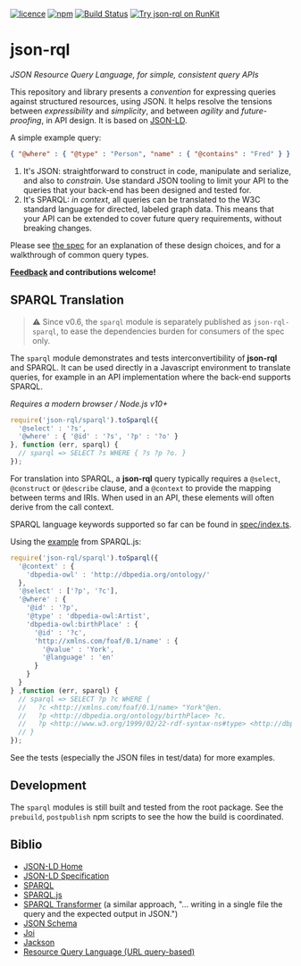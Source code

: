 [![licence](https://img.shields.io/github/license/gsvarovsky/json-rql)](https://github.com/gsvarovsky/json-rql/blob/master/LICENSE)
[![npm](https://img.shields.io/npm/v/json-rql)](https://www.npmjs.com/package/json-rql)
[![Build Status](https://travis-ci.org/gsvarovsky/json-rql.svg?branch=master)](https://travis-ci.org/gsvarovsky/json-rql)
[![Try json-rql on
RunKit](https://badge.runkitcdn.com/json-rql.svg)](https://npm.runkit.com/json-rql)

# json-rql
*JSON Resource Query Language, for simple, consistent query APIs*

This repository and library presents a *convention* for expressing queries
against structured resources, using JSON. It helps resolve the tensions between
*expressibility* and *simplicity*, and between *agility* and *future-proofing*,
in API design. It is based on [JSON-LD](https://json-ld.org).

A simple example query:
```json
{ "@where" : { "@type" : "Person", "name" : { "@contains" : "Fred" } } }
```

1. It's JSON: straightforward to construct in code, manipulate and serialize,
   and also to *constrain*. Use standard JSON tooling to limit your API to the
   queries that your back-end has been designed and tested for.
2. It's SPARQL: *in context*, all queries can be translated to the W3C standard
   language for directed, labeled graph data. This means that your API can be
   extended to cover future query requirements, without breaking changes.

Please see [the spec](spec/json-rql.md) for an explanation of these design
choices, and for a walkthrough of common query types.

**[Feedback](https://github.com/gsvarovsky/json-rql/issues) and contributions
welcome!**

## SPARQL Translation
> ⚠️ Since v0.6, the `sparql` module is separately published as
> `json-rql-sparql`, to ease the dependencies burden for consumers of the spec
> only.

The `sparql` module demonstrates and tests interconvertibility of **json-rql**
and SPARQL. It can be used directly in a Javascript environment to translate
queries, for example in an API implementation where the back-end supports
SPARQL.

*Requires a modern browser / Node.js v10+*

```javascript
require('json-rql/sparql').toSparql({
  '@select' : '?s',
  '@where' : { '@id' : '?s', '?p' : '?o' }
}, function (err, sparql) {
  // sparql => SELECT ?s WHERE { ?s ?p ?o. }
});
```

For translation into SPARQL, a **json-rql** query typically requires a
`@select`, `@construct` or `@describe` clause, and a `@context` to provide the
mapping between terms and IRIs. When used in an API, these elements will often
derive from the call context.

SPARQL language keywords supported so far can be found in
[spec/index.ts](spec/index.ts).

Using the [example](https://www.npmjs.com/package/sparqljs#representation) from SPARQL.js:
```javascript
require('json-rql/sparql').toSparql({
  '@context' : {
    'dbpedia-owl' : 'http://dbpedia.org/ontology/'
  },
  '@select' : ['?p', '?c'],
  '@where' : {
    '@id' : '?p',
    '@type' : 'dbpedia-owl:Artist',
    'dbpedia-owl:birthPlace' : {
      '@id' : '?c',
      'http://xmlns.com/foaf/0.1/name' : {
        '@value' : 'York',
        '@language' : 'en'
      }
    }
  }
} ,function (err, sparql) {
  // sparql => SELECT ?p ?c WHERE {
  //   ?c <http://xmlns.com/foaf/0.1/name> "York"@en.
  //   ?p <http://dbpedia.org/ontology/birthPlace> ?c.
  //   ?p <http://www.w3.org/1999/02/22-rdf-syntax-ns#type> <http://dbpedia.org/ontology/Artist>.
  // }
});
```

See the tests (especially the JSON files in test/data) for more examples.

## Development
The `sparql` modules is still built and tested from the root package. See the
`prebuild`, `postpublish` npm scripts to see the how the build is coordinated.

## Biblio
* [JSON-LD Home](http://json-ld.org/)
* [JSON-LD Specification](http://json-ld.org/spec/latest/json-ld/)
* [SPARQL](https://www.w3.org/TR/rdf-sparql-query)
* [SPARQL.js](https://github.com/RubenVerborgh/SPARQL.js)
* [SPARQL Transformer](https://github.com/D2KLab/sparql-transformer) (a similar approach, "... writing in a single file the query and the expected output in JSON.")
* [JSON Schema](http://json-schema.org/)
* [Joi](https://github.com/hapijs/joi)
* [Jackson](https://github.com/FasterXML/jackson)
* [Resource Query Language (URL query-based)](https://github.com/persvr/rql)

